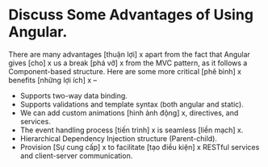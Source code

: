 #  Discuss Some Advantages of Using Angular.


There are many  advantages  [thuận lợi]  x  apart from the fact that Angular  gives  [cho]  x  us a  break  [phá vỡ]  x  from the MVC pattern, as it follows a Component-based structure. Here are some more  critical  [phê bình]  x  benefits  [những lợi ích]  x  –

-   Supports two-way data binding.
-   Supports validations and template syntax (both angular and static).
-   We can add custom  animations  [hình ảnh động]  x, directives, and services.
-   The event handling  process  [tiến trình]  x  is  seamless  [liền mạch]  x.
-   Hierarchical Dependency Injection structure (Parent-child).
-   Provision  [Sự cung cấp]  x  to  facilitate  [tạo điều kiện]  x  RESTful services and client-server communication.
